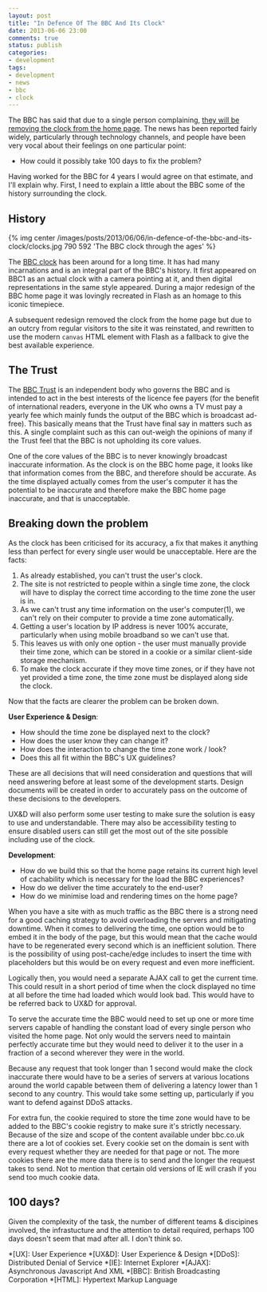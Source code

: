 ```yaml
---
layout: post
title: "In Defence Of The BBC And Its Clock"
date: 2013-06-06 23:00
comments: true
status: publish
categories:
- development
tags:
- development
- news
- bbc
- clock
---
```


The BBC has said that due to a single person complaining, [they will be removing the clock from the home page](http://www.bbc.co.uk/news/entertainment-arts-22768861). The news has been reported fairly widely, particularly through technology channels, and people have been very vocal about their feelings on one particular point:

* How could it possibly take 100 days to fix the problem?

Having worked for the BBC for 4 years I would agree on that estimate, and I'll explain why. First, I need to explain a little about the BBC some of the history surrounding the clock.


History
-------

{% img center /images/posts/2013/06/06/in-defence-of-the-bbc-and-its-clock/clocks.jpg 790 592 'The BBC clock through the ages' %}

The [BBC clock](https://www.google.co.uk/search?q=bbc+clock&tbm=isch) has been around for a long time. It has had many incarnations and is an integral part of the BBC's history. It first appeared on BBC1 as an actual clock with a camera pointing at it, and then digital representations in the same style appeared. During a major redesign of the BBC home page it was lovingly recreated in Flash as an homage to this iconic timepiece.

A subsequent redesign removed the clock from the home page but due to an outcry from regular visitors to the site it was reinstated, and rewritten to use the modern `canvas` HTML element with Flash as a fallback to give the best available experience.


The Trust
---------

The [BBC Trust](http://www.bbc.co.uk/bbctrust/) is an independent body who governs the BBC and is intended to act in the best interests of the licence fee payers (for the benefit of international readers, everyone in the UK who owns a TV must pay a yearly fee which mainly funds the output of the BBC which is broadcast ad-free). This basically means that the Trust have final say in matters such as this. A single complaint such as this can out-weigh the opinions of many if the Trust feel that the BBC is not upholding its core values.

One of the core values of the BBC is to never knowingly broadcast inaccurate information. As the clock is on the BBC home page, it looks like that information comes from the BBC, and therefore should be accurate. As the time displayed actually comes from the user's computer it has the potential to be inaccurate and therefore make the BBC home page inaccurate, and that is unacceptable.


Breaking down the problem
-------------------------

As the clock has been criticised for its accuracy, a fix that makes it anything less than perfect for every single user would be unacceptable. Here are the facts:

1. As already established, you can't trust the user's clock.
2. The site is not restricted to people within a single time zone, the clock will have to display the correct time according to the time zone the user is in.
3. As we can't trust any time information on the user's computer(1), we can't rely on their computer to provide a time zone automatically.
4. Getting a user's location by IP address is never 100% accurate, particularly when using mobile broadband so we can't use that.
5. This leaves us with only one option - the user must manually provide their time zone, which can be stored in a cookie or a similar client-side storage mechanism.
6. To make the clock accurate if they move time zones, or if they have not yet provided a time zone, the time zone must be displayed along side the clock.

Now that the facts are clearer the problem can be broken down.

**User Experience & Design**:

* How should the time zone be displayed next to the clock?
* How does the user know they can change it?
* How does the interaction to change the time zone work / look?
* Does this all fit within the BBC's UX guidelines?

These are all decisions that will need consideration and questions that will need answering before at least some of the development starts. Design documents will be created in order to accurately pass on the outcome of these decisions to the developers.

UX&D will also perform some user testing to make sure the solution is easy to use and understandable. There may also be accessibility testing to ensure disabled users can still get the most out of the site possible including use of the clock.

**Development**:

* How do we build this so that the home page retains its current high level of cachability which is necessary for the load the BBC experiences?
* How do we deliver the time accurately to the end-user?
* How do we minimise load and rendering times on the home page?

When you have a site with as much traffic as the BBC there is a strong need for a good caching strategy to avoid overloading the servers and mitigating downtime. When it comes to delivering the time, one option would be to embed it in the body of the page, but this would mean that the cache would have to be regenerated every second which is an inefficient solution. There is the possibility of using post-cache/edge includes to insert the time with placeholders but this would be on every request and even more inefficient.

Logically then, you would need a separate AJAX call to get the current time. This could result in a short period of time when the clock displayed no time at all before the time had loaded which would look bad. This would have to be referred back to UX&D for approval.

To serve the accurate time the BBC would need to set up one or more time servers capable of handling the constant load of every single person who visited the home page. Not only would the servers need to maintain perfectly accurate time but they would need to deliver it to the user in a fraction of a second wherever they were in the world.

Because any request that took longer than 1 second would make the clock inaccurate there would have to be a series of servers at various locations around the world capable between them of delivering a latency lower than 1 second to any country. This would take some setting up, particularly if you want to defend against DDoS attacks.

For extra fun, the cookie required to store the time zone would have to be added to the BBC's cookie registry to make sure it's strictly necessary. Because of the size and scope of the content available under bbc.co.uk there are a lot of cookies set. Every cookie set on the domain is sent with every request whether they are needed for that page or not. The more cookies there are the more data there is to send and the longer the request takes to send. Not to mention that certain old versions of IE will crash if you send too much cookie data.


100 days?
---------

Given the complexity of the task, the number of different teams & discipines involved, the infrastucture and the attention to detail required, perhaps 100 days doesn't seem that mad after all. I don't think so.


*[UX]: User Experience
*[UX&D]: User Experience & Design
*[DDoS]: Distributed Denial of Service
*[IE]: Internet Explorer
*[AJAX]: Asynchronous Javascript And XML
*[BBC]: British Broadcasting Corporation
*[HTML]: Hypertext Markup Language